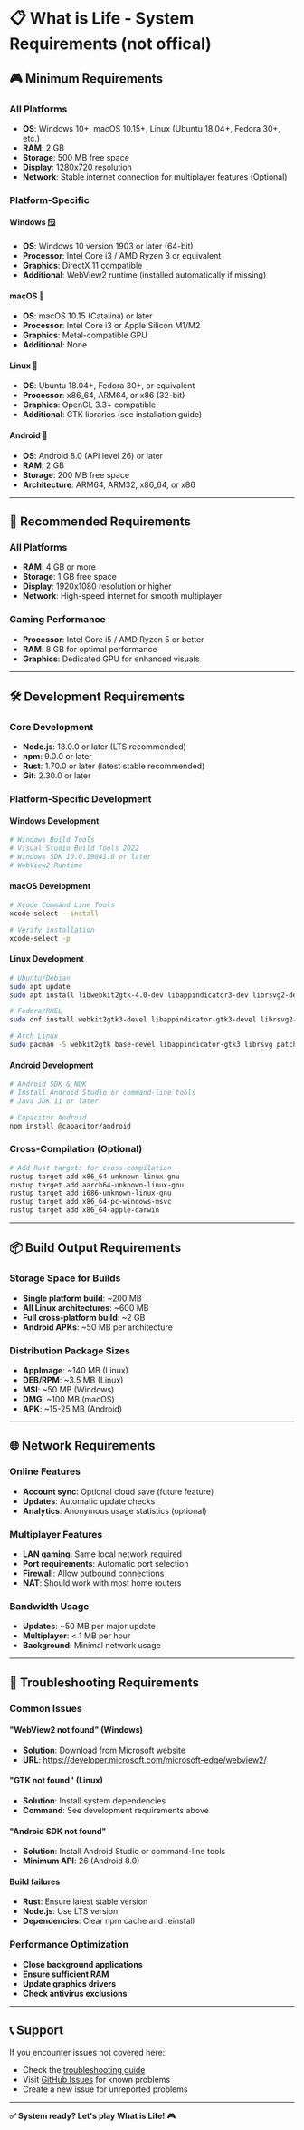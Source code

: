 # 📋 What is Life - System Requirements (not offical)

## 🎮 **Minimum Requirements**

### **All Platforms**
- **OS**: Windows 10+, macOS 10.15+, Linux (Ubuntu 18.04+, Fedora 30+, etc.)
- **RAM**: 2 GB
- **Storage**: 500 MB free space
- **Display**: 1280x720 resolution
- **Network**: Stable internet connection for multiplayer features (Optional)

### **Platform-Specific**

#### **Windows** 🪟
- **OS**: Windows 10 version 1903 or later (64-bit)
- **Processor**: Intel Core i3 / AMD Ryzen 3 or equivalent
- **Graphics**: DirectX 11 compatible
- **Additional**: WebView2 runtime (installed automatically if missing)

#### **macOS** 🍎
- **OS**: macOS 10.15 (Catalina) or later
- **Processor**: Intel Core i3 or Apple Silicon M1/M2
- **Graphics**: Metal-compatible GPU
- **Additional**: None

#### **Linux** 🐧
- **OS**: Ubuntu 18.04+, Fedora 30+, or equivalent
- **Processor**: x86_64, ARM64, or x86 (32-bit)
- **Graphics**: OpenGL 3.3+ compatible
- **Additional**: GTK libraries (see installation guide)

#### **Android** 🤖
- **OS**: Android 8.0 (API level 26) or later
- **RAM**: 2 GB
- **Storage**: 200 MB free space
- **Architecture**: ARM64, ARM32, x86_64, or x86

---

## 🚀 **Recommended Requirements**

### **All Platforms**
- **RAM**: 4 GB or more
- **Storage**: 1 GB free space
- **Display**: 1920x1080 resolution or higher
- **Network**: High-speed internet for smooth multiplayer

### **Gaming Performance**
- **Processor**: Intel Core i5 / AMD Ryzen 5 or better
- **RAM**: 8 GB for optimal performance
- **Graphics**: Dedicated GPU for enhanced visuals

---

## 🛠️ **Development Requirements**

### **Core Development**
- **Node.js**: 18.0.0 or later (LTS recommended)
- **npm**: 9.0.0 or later
- **Rust**: 1.70.0 or later (latest stable recommended)
- **Git**: 2.30.0 or later

### **Platform-Specific Development**

#### **Windows Development**
```powershell
# Windows Build Tools
# Visual Studio Build Tools 2022
# Windows SDK 10.0.19041.0 or later
# WebView2 Runtime
```

#### **macOS Development**
```bash
# Xcode Command Line Tools
xcode-select --install

# Verify installation
xcode-select -p
```

#### **Linux Development**
```bash
# Ubuntu/Debian
sudo apt update
sudo apt install libwebkit2gtk-4.0-dev libappindicator3-dev librsvg2-dev patchelf

# Fedora/RHEL
sudo dnf install webkit2gtk3-devel libappindicator-gtk3-devel librsvg2-devel patchelf

# Arch Linux
sudo pacman -S webkit2gtk base-devel libappindicator-gtk3 librsvg patchelf
```

#### **Android Development**
```bash
# Android SDK & NDK
# Install Android Studio or command-line tools
# Java JDK 11 or later

# Capacitor Android
npm install @capacitor/android
```

### **Cross-Compilation (Optional)**
```bash
# Add Rust targets for cross-compilation
rustup target add x86_64-unknown-linux-gnu
rustup target add aarch64-unknown-linux-gnu
rustup target add i686-unknown-linux-gnu
rustup target add x86_64-pc-windows-msvc
rustup target add x86_64-apple-darwin
```

---

## 📦 **Build Output Requirements**

### **Storage Space for Builds**
- **Single platform build**: ~200 MB
- **All Linux architectures**: ~600 MB
- **Full cross-platform build**: ~2 GB
- **Android APKs**: ~50 MB per architecture

### **Distribution Package Sizes**
- **AppImage**: ~140 MB (Linux)
- **DEB/RPM**: ~3.5 MB (Linux)
- **MSI**: ~50 MB (Windows)
- **DMG**: ~100 MB (macOS)
- **APK**: ~15-25 MB (Android)

---

## 🌐 **Network Requirements**

### **Online Features**
- **Account sync**: Optional cloud save (future feature)
- **Updates**: Automatic update checks
- **Analytics**: Anonymous usage statistics (optional)

### **Multiplayer Features**
- **LAN gaming**: Same local network required
- **Port requirements**: Automatic port selection
- **Firewall**: Allow outbound connections
- **NAT**: Should work with most home routers

### **Bandwidth Usage**
- **Updates**: ~50 MB per major update
- **Multiplayer**: < 1 MB per hour
- **Background**: Minimal network usage

---

## 🔧 **Troubleshooting Requirements**

### **Common Issues**

#### **"WebView2 not found" (Windows)**
- **Solution**: Download from Microsoft website
- **URL**: https://developer.microsoft.com/microsoft-edge/webview2/

#### **"GTK not found" (Linux)**
- **Solution**: Install system dependencies
- **Command**: See development requirements above

#### **"Android SDK not found"**
- **Solution**: Install Android Studio or command-line tools
- **Minimum API**: 26 (Android 8.0)

#### **Build failures**
- **Rust**: Ensure latest stable version
- **Node.js**: Use LTS version
- **Dependencies**: Clear npm cache and reinstall

### **Performance Optimization**
- **Close background applications**
- **Ensure sufficient RAM**
- **Update graphics drivers**
- **Check antivirus exclusions**

---

## 📞 **Support**

If you encounter issues not covered here:
- Check the [troubleshooting guide](../build/BUILD_README.md#troubleshooting)
- Visit [GitHub Issues](../../issues) for known problems
- Create a new issue for unreported problems

---

**✅ System ready? Let's play What is Life!** 🎮
